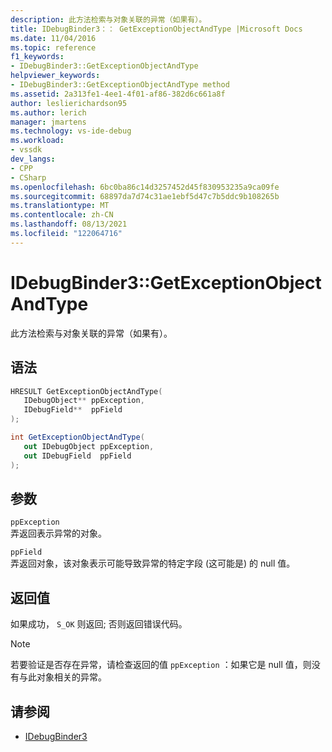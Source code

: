 ```yaml
---
description: 此方法检索与对象关联的异常（如果有）。
title: IDebugBinder3：： GetExceptionObjectAndType |Microsoft Docs
ms.date: 11/04/2016
ms.topic: reference
f1_keywords:
- IDebugBinder3::GetExceptionObjectAndType
helpviewer_keywords:
- IDebugBinder3::GetExceptionObjectAndType method
ms.assetid: 2a313fe1-4ee1-4f01-af86-382d6c661a8f
author: leslierichardson95
ms.author: lerich
manager: jmartens
ms.technology: vs-ide-debug
ms.workload:
- vssdk
dev_langs:
- CPP
- CSharp
ms.openlocfilehash: 6bc0ba86c14d3257452d45f830953235a9ca09fe
ms.sourcegitcommit: 68897da7d74c31ae1ebf5d47c7b5ddc9b108265b
ms.translationtype: MT
ms.contentlocale: zh-CN
ms.lasthandoff: 08/13/2021
ms.locfileid: "122064716"
---
```

# <a name="idebugbinder3getexceptionobjectandtype"></a>IDebugBinder3::GetExceptionObjectAndType
此方法检索与对象关联的异常（如果有）。

## <a name="syntax"></a>语法

```cpp
HRESULT GetExceptionObjectAndType(
   IDebugObject** ppException,
   IDebugField**  ppField
);
```

```csharp
int GetExceptionObjectAndType(
   out IDebugObject ppException,
   out IDebugField  ppField
);
```

## <a name="parameters"></a>参数
`ppException`\
弄返回表示异常的对象。

`ppField`\
弄返回对象，该对象表示可能导致异常的特定字段 (这可能是) 的 null 值。

## <a name="return-value"></a>返回值
 如果成功， `S_OK` 则返回; 否则返回错误代码。

> [!NOTE]
> 若要验证是否存在异常，请检查返回的值 `ppException` ：如果它是 null 值，则没有与此对象相关的异常。

## <a name="see-also"></a>请参阅
- [IDebugBinder3](../../../extensibility/debugger/reference/idebugbinder3.md)
